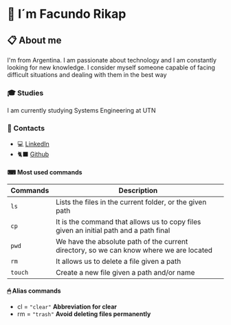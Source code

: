 <!-- http://localhost:8080/frikap/index.html -->
<!-- npx @11ty/eleventy --serve -->
# 👋 I´m Facundo Rikap
## 📋 About me
I'm from Argentina. I am passionate about technology and I am constantly looking for new knowledge. I consider myself someone capable of facing difficult situations and dealing with them in the best way
### 🎓 Studies
I am currently studying Systems Engineering at UTN
### 📢 Contacts
* 💻 [LinkedIn](https://www.linkedin.com/in/facundo-perez-rikap-530562171/)
* 🐈‍⬛ [Github](https://github.com/facurikap)
#### ⌨ Most used commands
| Commands | Description |
| -------- | ----------- |
| `ls`     | Lists the files in the current folder, or the given path |
| `cp`     | It is the command that allows us to copy files given an initial path and a path final |
| `pwd`    | We have the absolute path of the current directory, so we can know where we are located |
| `rm`     | It allows us to delete a file given a path |
| `touch`  | Create a new file given a path and/or name |
#### 🖱 Alias commands
* cl = `"clear"` **Abbreviation for clear**
* rm = `"trash"` **Avoid deleting files permanently**
